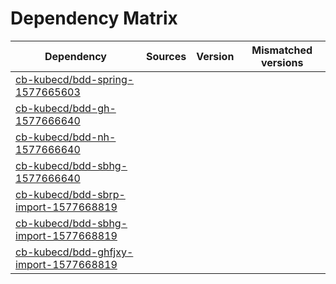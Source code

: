 # Dependency Matrix

Dependency | Sources | Version | Mismatched versions
---------- | ------- | ------- | -------------------
[cb-kubecd/bdd-spring-1577665603](https://github.com/cb-kubecd/bdd-spring-1577665603.git) |  | []() | 
[cb-kubecd/bdd-gh-1577666640](https://github.com/cb-kubecd/bdd-gh-1577666640.git) |  | []() | 
[cb-kubecd/bdd-nh-1577666640](https://github.com/cb-kubecd/bdd-nh-1577666640.git) |  | []() | 
[cb-kubecd/bdd-sbhg-1577666640](https://github.com/cb-kubecd/bdd-sbhg-1577666640.git) |  | []() | 
[cb-kubecd/bdd-sbrp-import-1577668819](https://github.com/cb-kubecd/bdd-sbrp-import-1577668819.git) |  | []() | 
[cb-kubecd/bdd-sbhg-import-1577668819](https://github.com/cb-kubecd/bdd-sbhg-import-1577668819.git) |  | []() | 
[cb-kubecd/bdd-ghfjxy-import-1577668819](https://github.com/cb-kubecd/bdd-ghfjxy-import-1577668819.git) |  | []() | 
